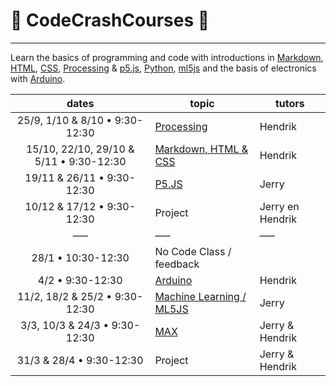 # :rocket: CodeCrashCourses :new_moon_with_face:
___
Learn the basics of programming and code with introductions in [Markdown](https://en.wikipedia.org/wiki/Markdown), [HTML](https://en.wikipedia.org/wiki/HTML), [CSS](https://en.wikipedia.org/wiki/Cascading_Style_Sheets), [Processing](https://processing.org/) &amp; [p5.js](https://p5js.org/), [Python](https://en.wikipedia.org/wiki/Python_(programming_language)), [ml5js](https://ml5js.org/) and the basis of electronics with [Arduino](https://www.arduino.cc/).



dates | topic | tutors
 :---: | --- | ---
25/9, 1/10 & 8/10 • 9:30-12:30| [Processing](PROCESSING.md) | Hendrik
15/10, 22/10, 29/10 & 5/11 • 9:30-12:30 | [Markdown, HTML & CSS](MD-HTML-CSS.md) | Hendrik
19/11 & 26/11 • 9:30-12:30 | [P5.JS](P5JS.md) | Jerry
10/12 & 17/12 • 9:30-12:30 | Project | Jerry en Hendrik
––– | ––– |–––
28/1 • 10:30-12:30 | No Code Class / feedback |
4/2 • 9:30-12:30 | [Arduino](ARDUINO.md) | Hendrik 
11/2, 18/2 & 25/2 • 9:30-12:30 | [Machine Learning / ML5JS](ml5js.md) | Jerry
3/3, 10/3 & 24/3 • 9:30-12:30 | [MAX](max.md) | Jerry & Hendrik
31/3 & 28/4 • 9:30-12:30 | Project | Jerry & Hendrik
